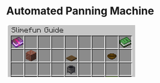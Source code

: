 # Automated Panning Machine

![Automated Panning Machine Recipe](<../../../.gitbook/assets/image (165).png>)

